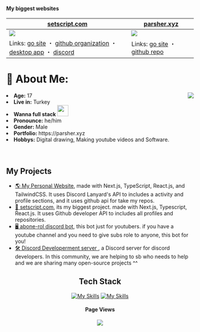 <!-- <h1 align="center">~ 💖 𝓦𝓮𝓵𝓬𝓸𝓶𝓮 𝓽𝓸 𝓶𝔂 𝓟𝓻𝓸𝓯𝓲𝓵𝓮 💖 ~</h1>
<img src="./header.svg" width="10000"> -->

#### My biggest websites

| [setscript.com](https://www.setscript.com) | [parsher.xyz](https://www.parsher.xyz/) |
| --- | --- |
| ![](https://github.com/user-attachments/assets/6e58d992-064e-44bb-a198-c1ddac146fbe) | ![](https://github.com/user-attachments/assets/d6fde790-0109-4a83-bbab-c0376c5d9c64) |
| Links: [go site](https://www.setscript.com) ・ [github organization](https://github.com/setscript) ・ [desktop app](https://github.com/setscript/SetScript-Desktop) ・ [discord](https://discord.gg/qEmGxaDUfY) | Links: [go site](https://www.parsher.xyz/) ・ [github repo](https://github.com/parsherr/modern-portfolio)|

# 💫 About Me: 
<!--bunu üst satıra alırsın kullanırsan <img src="https://media.giphy.com/media/mGcNjsfWAjY5AEZNw6/giphy.gif" width="50"> -->
  <div align="center">

<img src="https://github.com/user-attachments/assets/cc5f597d-1b87-4e13-91a3-d737d0bc1627" align="right">
  </div>
  <li>
 <b>Age:</b> 17</li>
  <li>
 <b>Live in:</b> Turkey</li>
<li>
<b>Wanna full stack</b> <img src="https://media.giphy.com/media/WUlplcMpOCEmTGBtBW/giphy.gif" width="30">
</li>
<li>
<b>Pronounce:</b> he/him
</li>
<li>
<b>Gender:</b> Male
</li>
<li>
<b>Portfolio:</b> https://parsher.xyz
</li>
<li>
<b>Hobbys:</b> Digital drawing, Making youtube videos and Software.
</li>
</br></br>

## My Projects

- [🌎 My Personal Website](https://parsher.xyz), made with Next.js, TypeScript, React.js, and TailwindCSS. It uses Discord Lanyard's API to includes a activity and profile sections, and it uses github api for take my repos.
- [📖 setscript.com](https://setscript.com), its my biggest project. made with Next.js, Typescript, React.js. It uses Github developer API  to includes all profiles and repositories.
- [🖥️ abone-rol discord bot](https://www.abonerol.site/), this bot just for youtubers. if you have a youtube channel and you need to give subs role to anyone, this bot for you!
- [🛠️ Discord Developerment server ](https://discord.gg/bdfd), a Discord server for discord developers. In this community, we are helping to sb who needs to help and we are sharing many open-source projects ^^

<div align="center">
  
## Tech Stack

[![My Skills](https://skillicons.dev/icons?i=js,html,css,discordjs,discord,express,lua,mongodb,nodejs,ps,pr,ae,react,robloxstudio,ts)](https://parsher.xyz)
[![My Skills](https://skillicons.dev/icons?i=vscode,vercel,bun,git,bootstrap,cloudflare,electron,md,npm,obsidian,powershell,stackoverflow,tailwind,figma)](https://parsher.xyz)
<!-- github tech usage starts ![](https://github-readme-stats.vercel.app/api/top-langs/?username=parsherr&theme=dark&hide_border=true&include_all_commits=false&count_private=false&layout=compact) -->
</div>

<div align="center">
<!--kullanırken alta alırsın <img src="https://media.giphy.com/media/VgCDAzcKvsR6OM0uWg/giphy.gif" width="40">-->
<h4>Page Views</h4>
<img src="https://count.getloli.com/get/@parsherr?theme=gelbooru">
</div>


<!--<img src="./status.svg" width="10000">-->
<!--<div align="center">
  <h4>Me:</h4>
  <a href="https://parsher.xyz" >
   <img src="https://lanyard.kyrie25.me/api/689447667465453599?waveColor=8B8BFA&waveSpotifyColor=B48EF7&gradient=7E37F9-B48EF7-E568C4&imgStyle=square"  />
  </a>
</div>-->
<!--  lanyard banner çekmek için :   ...api/689447667465453599?showBanner=animated&waveColor=transparent&waveSpotifyColor=transparent&bannerFilter=brightness(0.8)%20blur(2px)&gradient=7E37F9-B48EF7-E568C4&imgStyle=square"-->



<!-- uwu :3 -->
